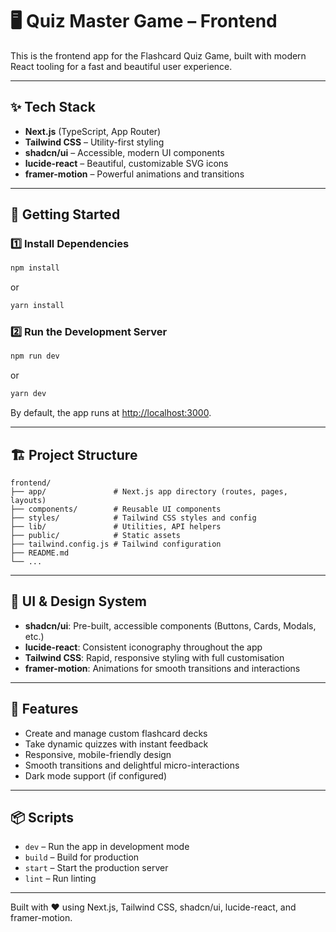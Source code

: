 # 🖥️ Quiz Master Game – Frontend

This is the frontend app for the Flashcard Quiz Game, built with modern React tooling for a fast and beautiful user experience.

---

## ✨ Tech Stack

- **Next.js** (TypeScript, App Router)
- **Tailwind CSS** – Utility-first styling
- **shadcn/ui** – Accessible, modern UI components
- **lucide-react** – Beautiful, customizable SVG icons
- **framer-motion** – Powerful animations and transitions

---

## 🚀 Getting Started

### 1️⃣ Install Dependencies

```bash
npm install
```

or

```bash
yarn install
```

### 2️⃣ Run the Development Server

```bash
npm run dev
```

or

```bash
yarn dev
```

By default, the app runs at [http://localhost:3000](http://localhost:3000).

---

## 🏗️ Project Structure

```text
frontend/
├── app/               # Next.js app directory (routes, pages, layouts)
├── components/        # Reusable UI components
├── styles/            # Tailwind CSS styles and config
├── lib/               # Utilities, API helpers
├── public/            # Static assets
├── tailwind.config.js # Tailwind configuration
├── README.md
└── ...
```

---

## 🎨 UI & Design System

- **shadcn/ui**: Pre-built, accessible components (Buttons, Cards, Modals, etc.)
- **lucide-react**: Consistent iconography throughout the app
- **Tailwind CSS**: Rapid, responsive styling with full customisation
- **framer-motion**: Animations for smooth transitions and interactions

---

## 🧭 Features

- Create and manage custom flashcard decks
- Take dynamic quizzes with instant feedback
- Responsive, mobile-friendly design
- Smooth transitions and delightful micro-interactions
- Dark mode support (if configured)

---

## 📦 Scripts

- `dev` – Run the app in development mode
- `build` – Build for production
- `start` – Start the production server
- `lint` – Run linting

---

Built with ❤️ using Next.js, Tailwind CSS, shadcn/ui, lucide-react, and framer-motion.
